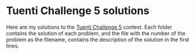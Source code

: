 # Tuenti Challenge 5 solutions
Here are my solutions to the [Tuenti Challenge 5] contest.
Each folder contains the solution of each problem, and the file with the number of the
problem as the filename, contains the description of the solution in the first lines.

[//]:#
   [Tuenti Challenge 5]: <https://contest.tuenti.net/Info/about>
